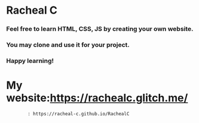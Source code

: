 # Racheal C

### Feel free to learn HTML, CSS, JS by creating your own website.
### You may clone and use it for your project.
### Happy learning!
# My website:https://rachealc.glitch.me/
            : https://racheal-c.github.io/RachealC
            
              

